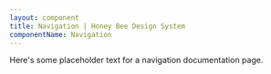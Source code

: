 ```yaml
---
layout: component
title: Navigation | Honey Bee Design System
componentName: Navigation
---
```


Here's some placeholder text for a navigation documentation page.